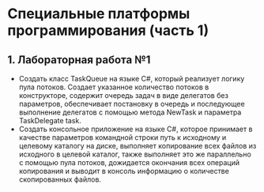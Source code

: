 # Специальные платформы программирования (часть 1)

## **1. Лабораторная работа №1**

- Создать класс TaskQueue на языке C#, который реализует логику пула потоков. Создает указанное количество потоков в конструкторе, содержит очередь задач в виде делегатов без параметров, обеспечивает постановку в очередь и последующее выполнение делегатов с помощью метода NewTask и параметра TaskDelegate task.
- Создать консольное приложение на языке C#, которое принимает в качестве параметров командной строки путь к исходному и целевому каталогу на диске, выполняет копирование всех файлов из исходного в целевой каталог, также выполняет это же параллельно с помощью пула потоков, дожидается окончания всех операций копирования и выводит в консоль информацию о количестве скопированных файлов.
